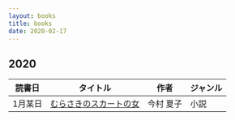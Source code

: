 ```yaml
---
layout: books
title: books
date: 2020-02-17
---
```


## 2020
|読書日 | タイトル | 作者 | ジャンル |
| ------ | ----- | ---- | --- |
| 1月某日 | [むらさきのスカートの女](https://www.amazon.co.jp/dp/B07SHDXPSF/ref=dp-kindle-redirect) | 今村 夏子  | 小説 |
